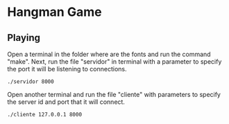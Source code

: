 # Hangman Game

## Playing
Open a terminal in the folder where are the fonts and run the command "make".
Next, run the file "servidor" in terminal with a parameter to specify the port it will be listening to connections. 
```
./servidor 8000
```
Open another terminal and run the file "cliente" with parameters to specify the server id and port that it will connect.
```
./cliente 127.0.0.1 8000
```

